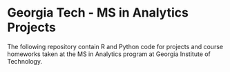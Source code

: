 # Georgia Tech - MS in Analytics Projects
The following repository contain R and Python code for projects and course homeworks taken at the MS in Analytics program at Georgia Institute of Technology.
